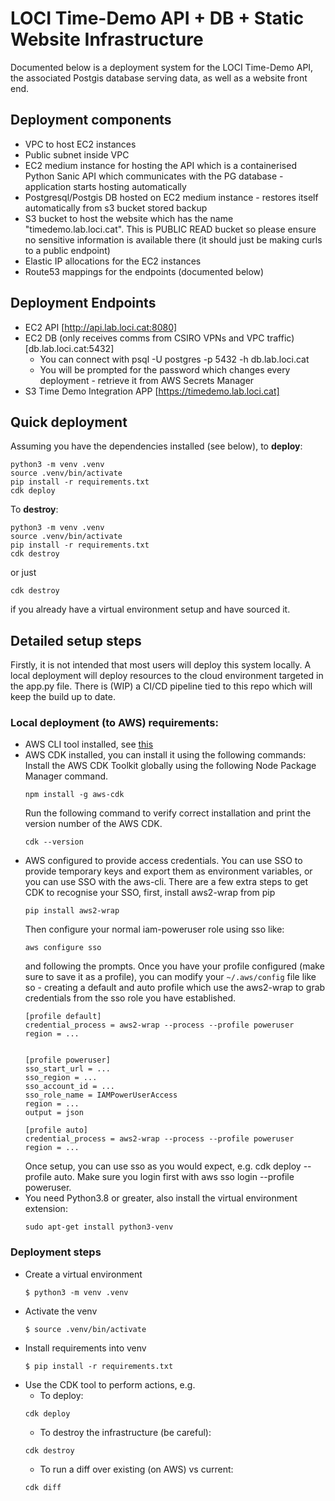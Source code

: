 # LOCI Time-Demo API + DB + Static Website Infrastructure
Documented below is a deployment system for the LOCI Time-Demo API, the associated Postgis database serving data, as well as a website front end.

## Deployment components
- VPC to host EC2 instances
- Public subnet inside VPC
- EC2 medium instance for hosting the API which is a containerised Python Sanic API which communicates with the PG database - application starts hosting automatically
- Postgresql/Postgis DB hosted on EC2 medium instance - restores itself automatically from s3 bucket stored backup
- S3 bucket to host the website which has the name "timedemo.lab.loci.cat". This is PUBLIC READ bucket so please ensure no sensitive information is available there (it should just be making curls to a public endpoint)
- Elastic IP allocations for the EC2 instances
- Route53 mappings for the endpoints (documented below)

## Deployment Endpoints 
- EC2 API [http://api.lab.loci.cat:8080]
- EC2 DB (only receives comms from CSIRO VPNs and VPC traffic) [db.lab.loci.cat:5432]
  - You can connect with psql -U postgres -p 5432 -h db.lab.loci.cat 
  - You will be prompted for the password which changes every deployment - retrieve it from AWS Secrets Manager
- S3 Time Demo Integration APP [https://timedemo.lab.loci.cat]

## Quick deployment
Assuming you have the dependencies installed (see below), to **deploy**:
```
python3 -m venv .venv 
source .venv/bin/activate 
pip install -r requirements.txt 
cdk deploy 
```
To **destroy**:
```
python3 -m venv .venv 
source .venv/bin/activate 
pip install -r requirements.txt 
cdk destroy
```
or just 
```
cdk destroy
``` 
if you already have a virtual environment setup and have sourced it.


## Detailed setup steps

Firstly, it is not intended that most users will deploy this system locally. A local deployment will deploy resources to the cloud environment targeted in the app.py file. There is (WIP) a CI/CD pipeline tied to this repo which will keep the build up to date. 

### Local deployment (to AWS) requirements:
- AWS CLI tool installed, see [this](https://docs.aws.amazon.com/cli/latest/userguide/install-cliv2.html)
- AWS CDK installed, you can install it using the following commands:
  Install the AWS CDK Toolkit globally using the following Node Package Manager command.
  ```
  npm install -g aws-cdk
  ```
  Run the following command to verify correct installation and print the version number of the AWS CDK.
  ```
  cdk --version
  ```
- AWS configured to provide access credentials. You can use SSO to provide temporary keys and export them as environment variables, or you can use SSO with the aws-cli. There are a few extra steps to get CDK to recognise your SSO, first, install aws2-wrap from pip
  ```
  pip install aws2-wrap
  ```
  Then configure your normal iam-poweruser role using sso like: 
  ```
  aws configure sso
  ```
  and following the prompts. Once you have your profile configured (make sure to save it as a profile), you can modify your `~/.aws/config` file like so - creating a default and auto profile which use the aws2-wrap to grab credentials from the sso role you have established.
  ```
  [profile default]
  credential_process = aws2-wrap --process --profile poweruser
  region = ...
  
  
  [profile poweruser]
  sso_start_url = ...
  sso_region = ...
  sso_account_id = ...
  sso_role_name = IAMPowerUserAccess
  region = ...
  output = json
  
  [profile auto]
  credential_process = aws2-wrap --process --profile poweruser
  region = ...
  ```
  Once setup, you can use sso as you would expect, e.g. cdk deploy --profile auto. Make sure you login first with aws sso login --profile poweruser. 
- You need Python3.8 or greater, also install the virtual environment extension:
  ```
  sudo apt-get install python3-venv
  ```

### Deployment steps
- Create a virtual environment
  ```
  $ python3 -m venv .venv
  ```
- Activate the venv
  ```
  $ source .venv/bin/activate
  ```
- Install requirements into venv
  ```
  $ pip install -r requirements.txt
  ```
- Use the CDK tool to perform actions, e.g. 
  - To deploy:
  ```
  cdk deploy
  ```
  - To destroy the infrastructure (be careful):
  ```
  cdk destroy
  ```
  - To run a diff over existing (on AWS) vs current:
  ```
  cdk diff
  ``` 
 
	  
